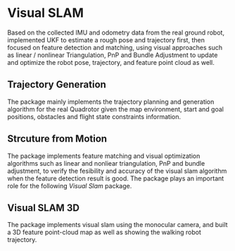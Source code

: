 # Visual SLAM
Based on the collected IMU and odometry data from the real ground robot, implemented UKF to estimate a rough pose and trajectory first, then focused on feature detection and matching, using visual approaches such as linear / nonlinear Triangulation, PnP and Bundle Adjustment to update and optimize the robot pose, trajectory, and feature point cloud as well.


Trajectory Generation
---------------------
The package mainly implements the trajectory planning and generation algorithm for the real Quadrotor given the map environment, start and goal positions, obstacles and flight state constraints information.


Strcuture from Motion
---------------------
The package implements feature matching and visual optimization algorithms such as linear and nonliear triangulation, PnP and bundle adjustment,
to verify the fesibility and accuracy of the visual slam algorithm when the feature detection result is good. The package plays an important role for the following *Visual Slam* package.


Visual SLAM 3D
--------------
The package implements visual slam using the monocular camera, and built a 3D feature point-cloud map as well as showing the walking robot trajectory.
